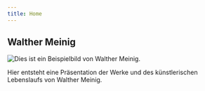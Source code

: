 ```yaml
---
title: Home
---
```


## Walther Meinig 

![Dies ist ein Beispielbild von Walther Meinig.](assets/images/Am-Meer-klein.jpg)

Hier entsteht eine Präsentation der Werke und des künstlerischen Lebenslaufs von Walther Meinig.